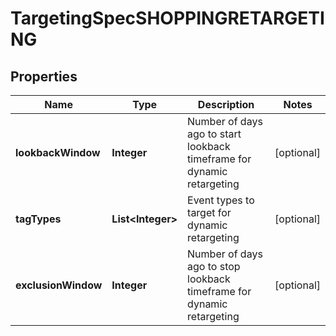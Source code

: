

# TargetingSpecSHOPPINGRETARGETING


## Properties

| Name | Type | Description | Notes |
|------------ | ------------- | ------------- | -------------|
|**lookbackWindow** | **Integer** | Number of days ago to start lookback timeframe for dynamic retargeting |  [optional] |
|**tagTypes** | **List&lt;Integer&gt;** | Event types to target for dynamic retargeting |  [optional] |
|**exclusionWindow** | **Integer** | Number of days ago to stop lookback timeframe for dynamic retargeting |  [optional] |



